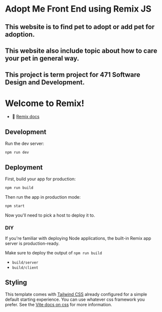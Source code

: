 # Adopt Me Front End using Remix JS

## This website is to find pet to adopt or add pet for adoption.
## This website also include topic about how to care your pet in general way.

## This project is term project for 471 Software Design and Development.


# Welcome to Remix!

- 📖 [Remix docs](https://remix.run/docs)

## Development

Run the dev server:

```shellscript
npm run dev
```

## Deployment

First, build your app for production:

```sh
npm run build
```

Then run the app in production mode:

```sh
npm start
```

Now you'll need to pick a host to deploy it to.

### DIY

If you're familiar with deploying Node applications, the built-in Remix app server is production-ready.

Make sure to deploy the output of `npm run build`

- `build/server`
- `build/client`

## Styling

This template comes with [Tailwind CSS](https://tailwindcss.com/) already configured for a simple default starting experience. You can use whatever css framework you prefer. See the [Vite docs on css](https://vitejs.dev/guide/features.html#css) for more information.
